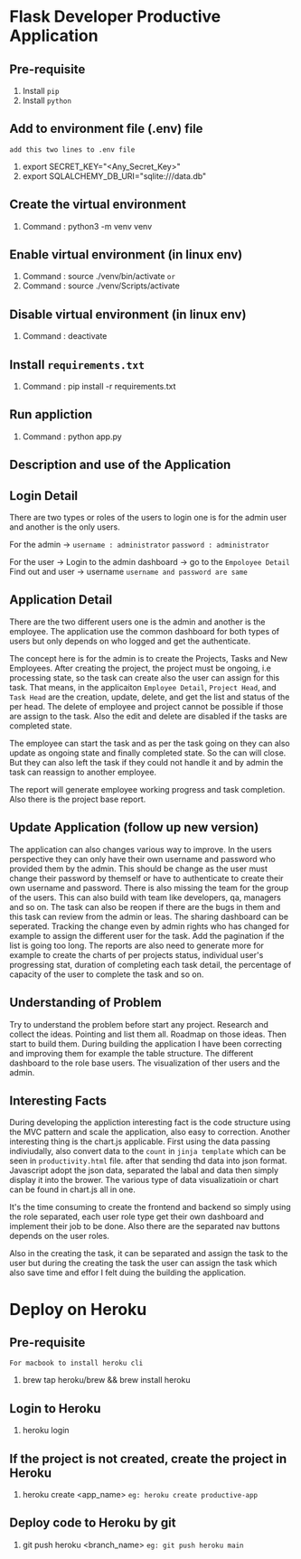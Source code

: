 # Flask Developer Productive Application

## Pre-requisite
1. Install `pip`
2. Install `python`

## Add to environment file (.env) file
`add this two lines to .env file`
1. export SECRET_KEY="<Any_Secret_Key>"
2. export SQLALCHEMY_DB_URI="sqlite:///data.db"

## Create the virtual environment
1. Command : python3 -m venv venv

## Enable virtual environment (in linux env)
1. Command : source ./venv/bin/activate
`or`
1. Command : source ./venv/Scripts/activate

## Disable virtual environment (in linux env)
1. Command : deactivate

## Install `requirements.txt`
1. Command : pip install -r requirements.txt

## Run appliction
1. Command : python app.py

## Description and use of the Application

## Login Detail
There are two types or roles of the users to login one is for the admin user and another is the only users.

For the admin ->
`username : administrator`
`password : administrator`

For the user -> Login to the admin dashboard -> go to the `Empoloyee Detail` Find out and user -> username
`username and password are same`

## Application Detail
There are the two different users one is the admin and another is the employee. The application use the common 
dashboard for both types of users but only depends on who logged and get the authenticate.

The concept here is for the admin is to create the Projects, Tasks and New Employees. After creating the project, 
the project must be ongoing, i.e processing state, so the task can create also the user can assign for this task.
That means, in the applicaiton `Employee Detail`, `Project Head`, and `Task Head` are the creation, update, delete, 
and get the list and status of the per head. The delete of employee and project cannot be possible if those are
assign to the task. Also the edit and delete are disabled if the tasks are completed state.

The employee can start the task and as per the task going on they can also update as ongoing state and finally 
completed state. So the can will close. But they can also left the task if they could not handle it and by admin
the task can reassign to another employee.

The report will generate employee working progress and task completion. Also there is the project base report.

## Update Application (follow up new version)
The application can also changes various way to improve. In the users perspective they can only have their own username 
and password who provided them by the admin. This should be change as the user must change their password by themself or 
have to authenticate to create their own username and password. There is also missing the team for the group of the users. 
This can also build with team like developers, qa, managers and so on. The task can also be reopen if there are the bugs 
in them and this task can review from the admin or leas. The sharing dashboard can be seperated. Tracking the change even 
by admin rights who has changed for example to assign the different user for the task. Add the pagination  if the list 
is going too long. The reports are also need to generate more for example to create the charts of per projects status, 
individual user's progressing stat, duration of completing each task detail, the percentage of capacity of the user 
to complete the task and so on.

## Understanding of Problem
Try to understand the problem before start any project. Research and collect the ideas. Pointing and list them all. Roadmap 
on those ideas. Then start to build them. During building the application I have been correcting and improving them for 
example the table structure. The different dashboard to the role base users. The visualization of ther users and the admin.

## Interesting Facts
During developing the appliction interesting fact is the code structure using the MVC pattern and scale the application, also easy 
to correction. Another interesting thing is the chart.js applicable. First using the data passing indiviudally, also convert data 
to the `count` in `jinja template` which can be seen in `productivity.html` file. after that sending thd data into json format. Javascript adopt the json data, separated the labal and data then simply display it into the brower. The various type of data 
visualizatioin or chart can be found in chart.js all in one.

It's the time consuming to create the frontend and backend so simply using the role separated, each user role type get their own 
dashboard and implement their job to be done. Also there are the separated nav buttons depends on the user roles.

Also in the creating the task, it can be separated and assign the task to the user but during the creating the task the user can
assign the task which also save time and effor I felt duing the building the application.


# Deploy on Heroku


## Pre-requisite
`For macbook to install heroku cli`
1. brew tap heroku/brew && brew install heroku

## Login to Heroku
1. heroku login

## If the project is not created, create the project in Heroku
1. heroku create <app_name>
`eg: heroku create productive-app`

## Deploy code to Heroku by git
1. git push heroku <branch_name>
`eg: git push heroku main`